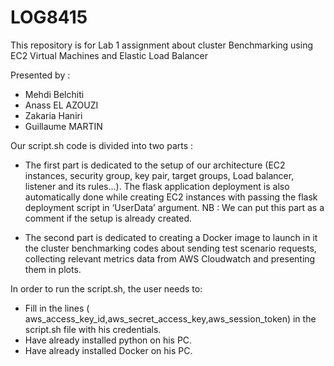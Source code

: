 # LOG8415

This repository is for Lab 1 assignment about  cluster Benchmarking using EC2 Virtual Machines and Elastic Load Balancer

Presented by :
- Mehdi Belchiti
- Anass EL AZOUZI
- Zakaria Haniri
- Guillaume MARTIN

Our script.sh code is divided into two parts :
- The first part is dedicated to the setup of our architecture (EC2 instances, security group, key pair, target groups, Load balancer, listener and its rules...).
  The flask application deployment is also automatically done while creating EC2 instances with passing the flask deployment script in ‘UserData’ argument.
  NB : We can put this part as a comment if the setup is already created.
  
- The second part is dedicated to creating a Docker image to launch in it the cluster benchmarking codes about sending test scenario requests, collecting relevant metrics data from AWS Cloudwatch and presenting them in plots.

In order to run the script.sh, the user needs to:

- Fill in the lines ( aws_access_key_id,aws_secret_access_key,aws_session_token) in the script.sh file with his credentials.
- Have already installed python on his PC.
- Have already installed Docker on his PC.
